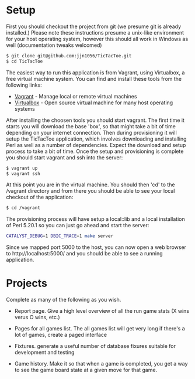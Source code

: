 # Setup 

First you should checkout the project from git (we presume git is already installed.)  Please note these instructions presume a unix-like environment for your host operating system, however this should all work in Windows as well (documentation tweaks welcomed)

```sh
$ git clone git@github.com:jjn1056/TicTacToe.git 
$ cd TicTacToe
```

The easiest way to run this application is from Vagrant, using Virtualbox, a free virtual machine system.  You can find and install these tools from the following links:

* [Vagrant] - Manage local or remote virtual machines
* [Virtualbox] - Open source virtual machine for many host operating systems

After installing the choosen tools you should start vagrant.  The first time it starts you will download the base 'box', so that might take a bit of time depending on your internet connection.  Then during provisioning it will setup the TicTacToe application, which involves downloading and installing Perl as well as a number of dependencies.  Expect the download and setup process to take a bit of time.  Once the setup and provisioning is complete you should start vagrant and ssh into the server:

```sh
$ vagrant up
$ vagrant ssh
```

At this point you are in the virtual machine.  You should then 'cd' to the /vagrant directory and from there you should be able to see your local checkout of the application:

```sh
$ cd /vagrant
```

The provisioning process will have setup a local::lib and a local installation of Perl 5.20.1 so you can just go ahead and start the server:

```sh
CATALYST_DEBUG=1 DBIC_TRACE=1 make server
```

Since we mapped port 5000 to the host, you can now open a web browser to http://localhost:5000/ and you should be able to see a running application.

# Projects

Complete as many of the following as you wish.

* Report page.  Give a high level overview of all the run game stats (X wins verus O wins, etc.)
* Pages for all games list.  The all games list will get very long if there's a lot of games, create a paged interface
* Fixtures. generate a useful number of database fixures suitable for development and testing
* Game history.  Make it so that when a game is completed, you get a way to see the game board state at a given move for that game.

   [Vagrant]: <https://www.vagrantup.com>
   [Virtualbox]: <https://www.virtualbox.org>
